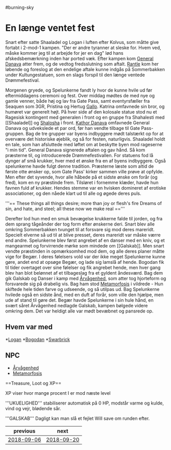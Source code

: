 #burning-sky

# En længe ventet fest 

Snart efter satte Shaaladel og Logan i luften efter Kolvus, som måtte give fortabt i 2-mod-1 kampen. "Der er andre tyranner at sleske for. Hvem ved, måske kommer jeg til at arbejde for jer en dag" lød hans afskedsbemærkning inden har ported væk. Efter kampen kom [General Danava](./General%20Danava.md) atter frem, og de vedtog fredsslutning som aftalt. [Rantle](./Rantle.md) kom her løbende og foreslog at den endelige aftale kunne indgås på Sommerbakken under Kultungestatuen, som en slags forspil til den længe ventede Drømmefestival.

Morgenen gryede, og Spelunkerne fandt ly hvor de kunne hvile ud før eftermiddagens ceremoni og fest. Over middag mødtes de med nye og gamle venner, både høj og lav fra Gate Pass, samt eventyrsfæller fra Seaquen som 3GR, Pristina og Hertug [Gallo](./Gallo.md). Katrina omfavnede sin bror, og humøret var generelt højt. På hver side af den kolosale statue stod nu et Ragesisk kontingent med generalen i front og en gruppe fra Shahalesti med [[Shaaladel]] og [Shalosha](./Shalosha.md) i front. [Kathor Danava](./Kathor%20Danava.md) omfavnede General Danava og udvekslede et par ord, før han vendte tilbage til Gate Pass-gruppen. Bag de tre grupper var byens indbyggere mødt talstærkt op for at overvære det historiske øjeblik, og så for festen, naturligvis. Shaaladel holdt en tale, som han afsluttede med løftet om at beskytte byen mod rageserne "i min tid". General Danava signerede aftalen og gav hånd. Så kom præsterne til, og introducerede Drømmefestivallen. For statuens fod lå dynger af små krukker, hver med et ønske fra en af byens indbyggere. Også spelunkerne havde fulgt denne tradition. Præsterne læste som altid de første otte ønsker op, som Gate Pass' kirker sammen ville prøve at opfylde. Men efter det syvende, hvor alle håbede på et sidste ønske om forår (og fred), kom en ny præstinde frem. Tilsløret i fornemme klæder, havde hun favnen fuld af krukker. Hendes stemme var en hvisken domineret af erotiske associationer, og den nåede klart ud til alle og øgede deres puls.

'''== These things all things desire; more than joy or flesh's fire Dreams of sin, and hate, and steel; all these now we make real =='''

Derefter lod hun med en smuk bevægelse krukkerne falde til jorden, og fra dem sprang tågeånder der tog form efter ønskerne deri. Snart blev alle omkring Sommerbakken tvunget til at forsvare sig mod deres mareridt. Specielt elverne så ud til at blive presset, deres mareridt var måske værre end andre. Spelunkerne blev først angrebet af en danser med en kniv, og et mangearmet og forvirrende mørke som mindede om [[Galskab]]. Men snart vendte præstinden in opmærksomhed mod dem, og alle deres planer måtte vige for Begær. I deres følelsers vold var der ikke meget Spelunkerne kunne gøre, andet end at opsøge Begær, og lade sig lamslå af hende. Bogodan fik til tider overtaget over sine følelser og fik angrebet hende, men hver gang blev han blot belønnet af et tilbageslag fra et gyldent åndesværd. Bag dem gik Galskab og Danser i kamp med [Årvågenhed](./Årvågenhed.md), som atter tog hjorteform og forsvarede sig på drabelig vis. Bag ham stod [Metamorfosis](./Metamorfosis.md) i vildrede - Hun skiftede hele tiden farve og udseende, og så utilpas ud. Bag Spelunkerne hvilede også en sidste ånd, med en duft af forår, som ville den hjælpe, men ude af stand til gøre det. Begær havde Spelunkerne i sin hule hånd, en svært såret Årvågenhed nedlagde Galskab, kampen bølgede videre omkring dem. Det var heldigt alle var mødt bevæbnet og pansrede op.


## Hvem var med
*[Logan](./Logan.md)
*[Bogodan](./Bogodan.md)
*[Swarbrick](./Swarbrick%20Everwood.md)


## NPC
* [Årvågenhed](./Årvågenhed.md)
* [Metamorfosis](./Metamorfosis.md)


==Treasure, Loot og XP==




XP viser hvor mange procent I er mod næste level

'''UKUELIGHED''' stabiliserer automatisk på 0 HP, modstår varme og kulde, vind og vejr, blødende sår.

'''GALSKAB''' Dagligt kan man slå et fejlet Will save om runden efter.

| previous | next |
| --- | --- |
| [2018-09-06](./2018-09-06.md) | [2018-09-20](./2018-09-20.md) |
